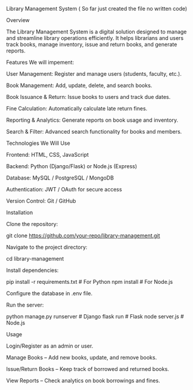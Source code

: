 Library Management System ( So far just created the file no written code)

Overview

The Library Management System is a digital solution designed to manage and streamline library operations efficiently. It helps librarians and users track books, manage inventory, issue and return books, and generate reports.

Features We will impement:

User Management: Register and manage users (students, faculty, etc.).

Book Management: Add, update, delete, and search books.

Book Issuance & Return: Issue books to users and track due dates.

Fine Calculation: Automatically calculate late return fines.

Reporting & Analytics: Generate reports on book usage and inventory.

Search & Filter: Advanced search functionality for books and members.

Technologies We Will Use

Frontend: HTML, CSS, JavaScript

Backend: Python (Django/Flask) or Node.js (Express)

Database: MySQL / PostgreSQL / MongoDB

Authentication: JWT / OAuth for secure access

Version Control: Git / GitHub

Installation

Clone the repository:

git clone https://github.com/your-repo/library-management.git

Navigate to the project directory:

cd library-management

Install dependencies:

pip install -r requirements.txt  # For Python
npm install  # For Node.js

Configure the database in .env file.

Run the server:

python manage.py runserver  # Django
flask run  # Flask
node server.js  # Node.js

Usage

Login/Register as an admin or user.

Manage Books – Add new books, update, and remove books.

Issue/Return Books – Keep track of borrowed and returned books.

View Reports – Check analytics on book borrowings and fines.
